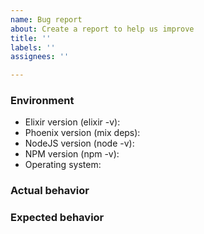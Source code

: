 ```yaml
---
name: Bug report
about: Create a report to help us improve
title: ''
labels: ''
assignees: ''

---
```


<!--
*Note:* Currently Live View is under active development and we are focused on getting a stable and solid initial version out. For this reason, we will be accepting only bug reports in the issues tracker for now. We will open the issues tracker for features after the current milestone is ironed out.

And remember – be nice and have fun!
-->

### Environment

* Elixir version (elixir -v):
* Phoenix version (mix deps):
* NodeJS version (node -v):
* NPM version (npm -v):
* Operating system:

### Actual behavior

<!--
Describe the actual behaviour. If you are seeing an error, include the full message and stacktrace. If you can provide a link to sample app that reproduces the behaviour, even better!
-->

### Expected behavior

